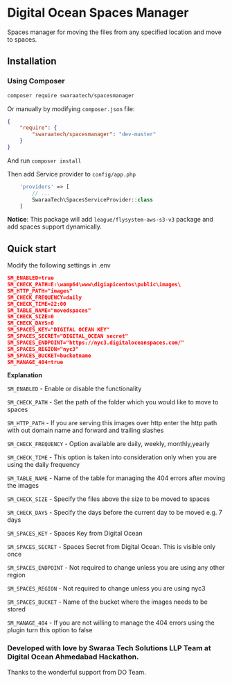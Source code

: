 # Digital Ocean Spaces Manager

Spaces manager for moving the files from any specified location and move to spaces.

## Installation

### Using Composer

```sh
composer require swaraatech/spacesmanager
```

Or manually by modifying `composer.json` file:

``` json
{
    "require": {
        "swaraatech/spacesmanager": "dev-master"
    }
}
```

And run `composer install`

Then add Service provider to `config/app.php`

``` php
    'providers' => [
        // ...
        SwaraaTech\SpacesServiceProvider::class
    ]
```

**Notice**: This package will add `league/flysystem-aws-s3-v3` package and add spaces support dynamically.


## Quick start
Modify the following settings in .env

```json 
SM_ENABLED=true
SM_CHECK_PATH=E:\wamp64\www\digiapicentos\public\images\
SM_HTTP_PATH="images"
SM_CHECK_FREQUENCY=daily
SM_CHECK_TIME=22:00
SM_TABLE_NAME="movedspaces"
SM_CHECK_SIZE=0
SM_CHECK_DAYS=0
SM_SPACES_KEY="DIGITAL OCEAN KEY"
SM_SPACES_SECRET="DIGITAL_OCEAN secret"
SM_SPACES_ENDPOINT="https://nyc3.digitaloceanspaces.com/"
SM_SPACES_REGION="nyc3"
SM_SPACES_BUCKET=bucketname
SM_MANAGE_404=true
```
**Explanation**

`SM_ENABLED` - Enable or disable the functionality

`SM_CHECK_PATH` - Set the path of the folder which you would like to move to spaces

`SM_HTTP_PATH` - If you are serving this images over http enter the http path with out domain name and forward and trailing slashes

`SM_CHECK_FREQUENCY` - Option available are daily, weekly, monthly,yearly

`SM_CHECK_TIME` - This option is taken into consideration only when you are using the daily frequency

`SM_TABLE_NAME` - Name of the table for managing the 404 errors after moving the images

`SM_CHECK_SIZE` - Specify the files above the size to be moved to spaces

`SM_CHECK_DAYS` - Specify the days before the current day to be moved e.g. 7 days

`SM_SPACES_KEY` - Spaces Key from Digital Ocean

`SM_SPACES_SECRET` - Spaces Secret from Digital Ocean. This is visible only once

`SM_SPACES_ENDPOINT` - Not required to change unless you are using any other region

`SM_SPACES_REGION` - Not required to change unless you are using nyc3

`SM_SPACES_BUCKET` - Name of the bucket where the images needs to be stored

`SM_MANAGE_404` - If you are not willing to manage the 404 errors using the plugin turn this option to false


### Developed with love by Swaraa Tech Solutions LLP Team at Digital Ocean Ahmedabad Hackathon.

Thanks to the wonderful support from DO Team.

